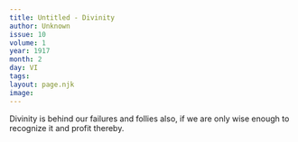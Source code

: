 ```yaml
---
title: Untitled - Divinity
author: Unknown
issue: 10
volume: 1
year: 1917
month: 2
day: VI
tags:
layout: page.njk
image:
---
```

Divinity is behind our failures and follies also, if we are only wise enough to recognize it and profit thereby.
